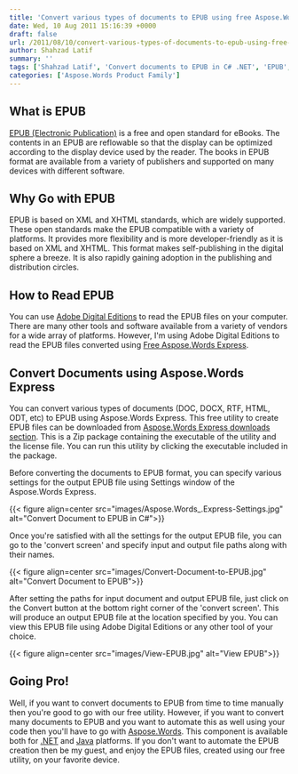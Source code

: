 ```yaml
---
title: 'Convert various types of documents to EPUB using free Aspose.Words Express utility'
date: Wed, 10 Aug 2011 15:16:39 +0000
draft: false
url: /2011/08/10/convert-various-types-of-documents-to-epub-using-free-aspose.words-express-utility/
author: Shahzad Latif
summary: ''
tags: ['Shahzad Latif', 'Convert documents to EPUB in C# .NET', 'EPUB', 'free utitility']
categories: ['Aspose.Words Product Family']
---
```


## What is EPUB

[EPUB (Electronic Publication)][1] is a free and open standard for eBooks. The contents in an EPUB are reflowable so that the display can be optimized according to the display device used by the reader. The books in EPUB format are available from a variety of publishers and supported on many devices with different software.

## Why Go with EPUB

EPUB is based on XML and XHTML standards, which are widely supported. These open standards make the EPUB compatible with a variety of platforms. It provides more flexibility and is more developer-friendly as it is based on XML and XHTML. This format makes self-publishing in the digital sphere a breeze. It is also rapidly gaining adoption in the publishing and distribution circles.

## How to Read EPUB

You can use [Adobe Digital Editions][2] to read the EPUB files on your computer. There are many other tools and software available from a variety of vendors for a wide array of platforms. However, I'm using Adobe Digital Editions to read the EPUB files converted using [Free Aspose.Words Express][3].

## Convert Documents using Aspose.Words Express

You can convert various types of documents (DOC, DOCX, RTF, HTML, ODT, etc) to EPUB using Aspose.Words Express. This free utility to create EPUB files can be downloaded from [Aspose.Words Express downloads section][4]. This is a Zip package containing the executable of the utility and the license file. You can run this utility by clicking the executable included in the package.

Before converting the documents to EPUB format, you can specify various settings for the output EPUB file using Settings window of the Aspose.Words Express.



{{< figure align=center src="images/Aspose.Words_.Express-Settings.jpg" alt="Convert Document to EPUB in C#">}}


Once you're satisfied with all the settings for the output EPUB file, you can go to the 'convert screen' and specify input and output file paths along with their names.



{{< figure align=center src="images/Convert-Document-to-EPUB.jpg" alt="Convert Document to EPUB">}}


After setting the paths for input document and output EPUB file, just click on the Convert button at the bottom right corner of the 'convert screen'. This will produce an output EPUB file at the location specified by you. You can view this EPUB file using Adobe Digital Editions or any other tool of your choice.



{{< figure align=center src="images/View-EPUB.jpg" alt="View EPUB">}}


## Going Pro!

Well, if you want to convert documents to EPUB from time to time manually then you're good to go with our free utility. However, if you want to convert many documents to EPUB and you want to automate this as well using your code then you'll have to go with [Aspose.Words][5]. This component is available both for [.NET][6] and [Java][7] platforms. If you don't want to automate the EPUB creation then be my guest, and enjoy the EPUB files, created using our free utility, on your favorite device.




[1]: http://en.wikipedia.org/wiki/EPUB
[2]: http://www.adobe.com/products/digitaleditions/
[3]: https://docs.aspose.com/display/wordsnet
[4]: https://downloads.aspose.com/words
[5]: https://products.aspose.com/words
[6]: https://products.aspose.com/words/net
[7]: https://products.aspose.com/words/java




